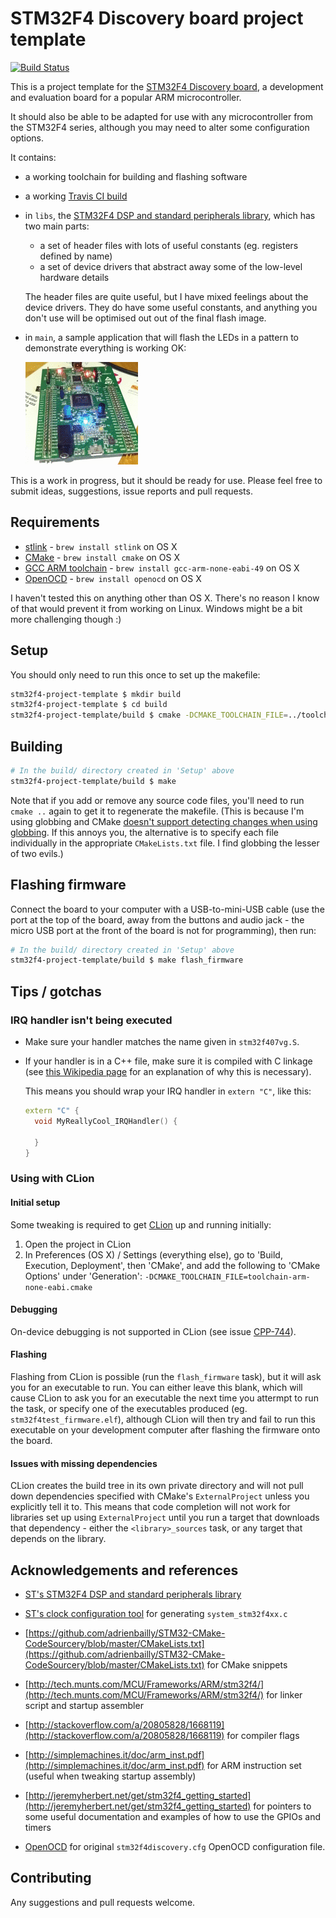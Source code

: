 # STM32F4 Discovery board project template

[![Build Status](https://travis-ci.org/charleskorn/stm32f4-project-template.svg?branch=master)](https://travis-ci.org/charleskorn/stm32f4-project-template)

This is a project template for the [STM32F4 Discovery board](http://www.st.com/web/catalog/tools/FM116/SC959/SS1532/PF252419),
a development and evaluation board for a popular ARM microcontroller.

It should also be able to be adapted for use with any microcontroller from the STM32F4 series, although you may need to alter some configuration options.

It contains:

* a working toolchain for building and flashing software

* a working [Travis CI build](https://travis-ci.org/charleskorn/stm32f4-project-template)

* in `libs`, the [STM32F4 DSP and standard peripherals library](http://www2.st.com/content/st_com/en/products/embedded-software/mcus-embedded-software/stm32-embedded-software/stm32-standard-peripheral-libraries/stsw-stm32065.html),
  which has two main parts:

  * a set of header files with lots of useful constants (eg. registers defined by name)
  * a set of device drivers that abstract away some of the low-level hardware details

  The header files are quite useful, but I have mixed feelings about the device drivers. They do have some useful constants, and anything you don't use will be
  optimised out out of the final flash image.

* in `main`, a sample application that will flash the LEDs in a pattern to demonstrate everything is working OK:

  ![Flashing LEDs](doc/flashing-leds.gif)

This is a work in progress, but it should be ready for use. Please feel free to submit ideas, suggestions, issue reports and pull requests.

## Requirements

* [stlink](https://github.com/texane/stlink) - `brew install stlink` on OS X
* [CMake](http://cmake.org) - `brew install cmake` on OS X
* [GCC ARM toolchain](https://launchpad.net/gcc-arm-embdded) - `brew install gcc-arm-none-eabi-49` on OS X
* [OpenOCD](http://openocd.org/) - `brew install openocd` on OS X

I haven't tested this on anything other than OS X. There's no reason I know of that would prevent it from working on Linux.
Windows might be a bit more challenging though :)

## Setup
You should only need to run this once to set up the makefile:

```bash
stm32f4-project-template $ mkdir build
stm32f4-project-template $ cd build
stm32f4-project-template/build $ cmake -DCMAKE_TOOLCHAIN_FILE=../toolchain-arm-none-eabi.cmake ..
```

## Building

```bash
# In the build/ directory created in 'Setup' above
stm32f4-project-template/build $ make
```

Note that if you add or remove any source code files, you'll need to run `cmake ..` again to get it to regenerate the makefile.
(This is because I'm using globbing and CMake [doesn't support detecting changes when using globbing](https://cmake.org/cmake/help/v3.3/command/file.html?highlight=We+do+not+recommend+using+GLOB).
If this annoys you, the alternative is to specify each file individually in the appropriate `CMakeLists.txt` file. I find globbing the lesser of two evils.)

## Flashing firmware
Connect the board to your computer with a USB-to-mini-USB cable (use the port at the top of the board, away from the buttons and audio jack -
the micro USB port at the front of the board is not for programming), then run:

```bash
# In the build/ directory created in 'Setup' above
stm32f4-project-template/build $ make flash_firmware
```

## Tips / gotchas

### IRQ handler isn't being executed

* Make sure your handler matches the name given in `stm32f407vg.S`.

* If your handler is in a C++ file, make sure it is compiled with C linkage (see [this Wikipedia page](https://en.wikipedia.org/wiki/Compatibility_of_C_and_C%2B%2B#Linking_C_and_C.2B.2B_code) for an explanation of why this is necessary).

  This means you should wrap your IRQ handler in `extern "C"`, like this:

  ```cpp
  extern "C" {
    void MyReallyCool_IRQHandler() {

    }
  }
  ```

### Using with CLion

#### Initial setup

Some tweaking is required to get [CLion](jetbrains.com/clion) up and running initially:

1. Open the project in CLion
2. In Preferences (OS X) / Settings (everything else), go to 'Build, Execution, Deployment', then 'CMake', and add the following
  to 'CMake Options' under 'Generation': `-DCMAKE_TOOLCHAIN_FILE=toolchain-arm-none-eabi.cmake`

#### Debugging

On-device debugging is not supported in CLion (see issue [CPP-744](https://youtrack.jetbrains.com/issue/CPP-744)).

#### Flashing

Flashing from CLion is possible (run the `flash_firmware` task), but it will ask you for an executable to run.
You can either leave this blank, which will cause CLion to ask you for an executable the next time you attermpt to run
the task, or specify one of the executables produced (eg. `stm32f4test_firmware.elf`), although CLion will then try and
fail to run this executable on your development computer after flashing the firmware onto the board.

#### Issues with missing dependencies

CLion creates the build tree in its own private directory and will not pull down dependencies specified with CMake's
`ExternalProject` unless you explicitly tell it to. This means that code completion will not work for libraries set up
using `ExternalProject` until you run a target that downloads that dependency - either the `<library>_sources` task,
or any target that depends on the library.

## Acknowledgements and references

* [ST's STM32F4 DSP and standard peripherals library](http://www2.st.com/content/st_com/en/products/embedded-software/mcus-embedded-software/stm32-embedded-software/stm32-standard-peripheral-libraries/stsw-stm32065.html)

* [ST's clock configuration tool](http://www2.st.com/content/st_com/en/products/development-tools/software-development-tools/stm32-software-development-tools/stm32-configurators-and-code-generators/stsw-stm32091.html)
  for generating `system_stm32f4xx.c`

* [https://github.com/adrienbailly/STM32-CMake-CodeSourcery/blob/master/CMakeLists.txt](https://github.com/adrienbailly/STM32-CMake-CodeSourcery/blob/master/CMakeLists.txt) for CMake snippets

* [http://tech.munts.com/MCU/Frameworks/ARM/stm32f4/](http://tech.munts.com/MCU/Frameworks/ARM/stm32f4/) for linker script and startup assembler

* [http://stackoverflow.com/a/20805828/1668119](http://stackoverflow.com/a/20805828/1668119) for compiler flags

* [http://simplemachines.it/doc/arm_inst.pdf](http://simplemachines.it/doc/arm_inst.pdf) for ARM instruction set (useful when tweaking startup assembly)

* [http://jeremyherbert.net/get/stm32f4_getting_started](http://jeremyherbert.net/get/stm32f4_getting_started) for pointers to some useful documentation and examples of how to use the GPIOs and timers

* [OpenOCD](http://openocd.org/) for original `stm32f4discovery.cfg` OpenOCD configuration file.

## Contributing

Any suggestions and pull requests welcome.
